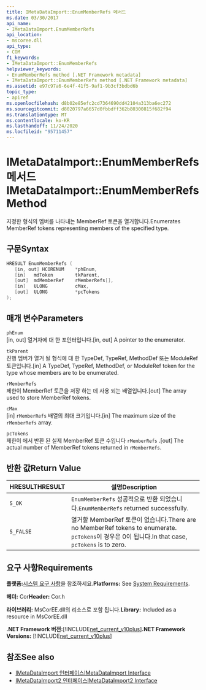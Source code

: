 ```yaml
---
title: IMetaDataImport::EnumMemberRefs 메서드
ms.date: 03/30/2017
api_name:
- IMetaDataImport.EnumMemberRefs
api_location:
- mscoree.dll
api_type:
- COM
f1_keywords:
- IMetaDataImport::EnumMemberRefs
helpviewer_keywords:
- EnumMemberRefs method [.NET Framework metadata]
- IMetaDataImport::EnumMemberRefs method [.NET Framework metadata]
ms.assetid: e97c97a6-6e4f-41f5-9af1-9b3cf3bdbd6b
topic_type:
- apiref
ms.openlocfilehash: d8b02e85efc2cd7364690dd42104a313ba6ec272
ms.sourcegitcommit: d8020797a6657d0fbbdff362b80300815f682f94
ms.translationtype: MT
ms.contentlocale: ko-KR
ms.lasthandoff: 11/24/2020
ms.locfileid: "95711457"
---
```

# <a name="imetadataimportenummemberrefs-method"></a><span data-ttu-id="d6aed-102">IMetaDataImport::EnumMemberRefs 메서드</span><span class="sxs-lookup"><span data-stu-id="d6aed-102">IMetaDataImport::EnumMemberRefs Method</span></span>

<span data-ttu-id="d6aed-103">지정한 형식의 멤버를 나타내는 MemberRef 토큰을 열거합니다.</span><span class="sxs-lookup"><span data-stu-id="d6aed-103">Enumerates MemberRef tokens representing members of the specified type.</span></span>  
  
## <a name="syntax"></a><span data-ttu-id="d6aed-104">구문</span><span class="sxs-lookup"><span data-stu-id="d6aed-104">Syntax</span></span>  
  
```cpp  
HRESULT EnumMemberRefs (  
   [in, out] HCORENUM    *phEnum,
   [in]   mdToken        tkParent,
   [out]  mdMemberRef    rMemberRefs[],
   [in]   ULONG          cMax,
   [out]  ULONG          *pcTokens  
);  
```  
  
## <a name="parameters"></a><span data-ttu-id="d6aed-105">매개 변수</span><span class="sxs-lookup"><span data-stu-id="d6aed-105">Parameters</span></span>  

 `phEnum`  
 <span data-ttu-id="d6aed-106">[in, out] 열거자에 대 한 포인터입니다.</span><span class="sxs-lookup"><span data-stu-id="d6aed-106">[in, out] A pointer to the enumerator.</span></span>  
  
 `tkParent`  
 <span data-ttu-id="d6aed-107">진행 멤버가 열거 될 형식에 대 한 TypeDef, TypeRef, MethodDef 또는 ModuleRef 토큰입니다.</span><span class="sxs-lookup"><span data-stu-id="d6aed-107">[in] A TypeDef, TypeRef, MethodDef, or ModuleRef token for the type whose members are to be enumerated.</span></span>  
  
 `rMemberRefs`  
 <span data-ttu-id="d6aed-108">제한이 MemberRef 토큰을 저장 하는 데 사용 되는 배열입니다.</span><span class="sxs-lookup"><span data-stu-id="d6aed-108">[out] The array used to store MemberRef tokens.</span></span>  
  
 `cMax`  
 <span data-ttu-id="d6aed-109">[in] `rMemberRefs` 배열의 최대 크기입니다.</span><span class="sxs-lookup"><span data-stu-id="d6aed-109">[in] The maximum size of the `rMemberRefs` array.</span></span>  
  
 `pcTokens`  
 <span data-ttu-id="d6aed-110">제한이 에서 반환 된 실제 MemberRef 토큰 수입니다 `rMemberRefs` .</span><span class="sxs-lookup"><span data-stu-id="d6aed-110">[out] The actual number of MemberRef tokens returned in `rMemberRefs`.</span></span>  
  
## <a name="return-value"></a><span data-ttu-id="d6aed-111">반환 값</span><span class="sxs-lookup"><span data-stu-id="d6aed-111">Return Value</span></span>  
  
|<span data-ttu-id="d6aed-112">HRESULT</span><span class="sxs-lookup"><span data-stu-id="d6aed-112">HRESULT</span></span>|<span data-ttu-id="d6aed-113">설명</span><span class="sxs-lookup"><span data-stu-id="d6aed-113">Description</span></span>|  
|-------------|-----------------|  
|`S_OK`|<span data-ttu-id="d6aed-114">`EnumMemberRefs` 성공적으로 반환 되었습니다.</span><span class="sxs-lookup"><span data-stu-id="d6aed-114">`EnumMemberRefs` returned successfully.</span></span>|  
|`S_FALSE`|<span data-ttu-id="d6aed-115">열거할 MemberRef 토큰이 없습니다.</span><span class="sxs-lookup"><span data-stu-id="d6aed-115">There are no MemberRef tokens to enumerate.</span></span> <span data-ttu-id="d6aed-116">`pcTokens`이 경우은 0이 됩니다.</span><span class="sxs-lookup"><span data-stu-id="d6aed-116">In that case, `pcTokens` is to zero.</span></span>|  
  
## <a name="requirements"></a><span data-ttu-id="d6aed-117">요구 사항</span><span class="sxs-lookup"><span data-stu-id="d6aed-117">Requirements</span></span>  

 <span data-ttu-id="d6aed-118">**플랫폼:**[시스템 요구 사항](../../get-started/system-requirements.md)을 참조하세요.</span><span class="sxs-lookup"><span data-stu-id="d6aed-118">**Platforms:** See [System Requirements](../../get-started/system-requirements.md).</span></span>  
  
 <span data-ttu-id="d6aed-119">**헤더:** Cor</span><span class="sxs-lookup"><span data-stu-id="d6aed-119">**Header:** Cor.h</span></span>  
  
 <span data-ttu-id="d6aed-120">**라이브러리:** MsCorEE.dll의 리소스로 포함 됩니다.</span><span class="sxs-lookup"><span data-stu-id="d6aed-120">**Library:** Included as a resource in MsCorEE.dll</span></span>  
  
 <span data-ttu-id="d6aed-121">**.NET Framework 버전:**[!INCLUDE[net_current_v10plus](../../../../includes/net-current-v10plus-md.md)]</span><span class="sxs-lookup"><span data-stu-id="d6aed-121">**.NET Framework Versions:** [!INCLUDE[net_current_v10plus](../../../../includes/net-current-v10plus-md.md)]</span></span>  
  
## <a name="see-also"></a><span data-ttu-id="d6aed-122">참조</span><span class="sxs-lookup"><span data-stu-id="d6aed-122">See also</span></span>

- [<span data-ttu-id="d6aed-123">IMetaDataImport 인터페이스</span><span class="sxs-lookup"><span data-stu-id="d6aed-123">IMetaDataImport Interface</span></span>](imetadataimport-interface.md)
- [<span data-ttu-id="d6aed-124">IMetaDataImport2 인터페이스</span><span class="sxs-lookup"><span data-stu-id="d6aed-124">IMetaDataImport2 Interface</span></span>](imetadataimport2-interface.md)
